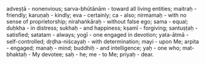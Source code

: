 adveṣṭā - nonenvious; sarva-bhūtānām - toward all living entities; maitraḥ - friendly; karuṇaḥ - kindly; eva - certainly; ca - also; nirmamaḥ - with no sense of proprietorship; nirahaṅkāraḥ - without false ego; sama - equal; duḥkha - in distress; sukhaḥ - and happiness; kṣamī - forgiving; santuṣṭaḥ - satisﬁed; satatam - always; yogī - one engaged in devotion; yata-ātmā - self-controlled; dṛḍha-niścayaḥ - with determination; mayi - upon Me; arpita - engaged; manaḥ - mind; buddhiḥ - and intelligence; yaḥ - one who; mat-bhaktaḥ - My devotee; saḥ - he; me - to Me; priyaḥ - dear.